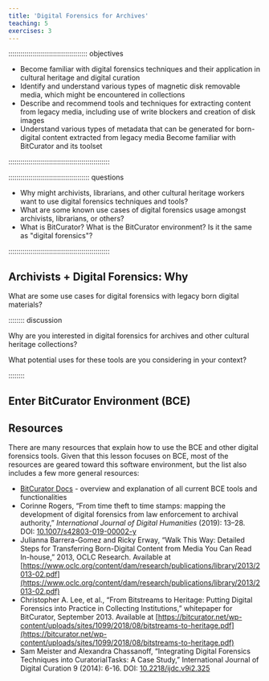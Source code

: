 ```yaml
---
title: 'Digital Forensics for Archives'
teaching: 5
exercises: 3
---
```


::::::::::::::::::::::::::::::::::::::: objectives

- Become familiar with digital forensics techniques and their application in cultural heritage and digital curation
- Identify and understand various types of magnetic disk removable media, which might be encountered in collections
- Describe and recommend tools and techniques for extracting content from legacy media, including use of write blockers and creation of disk images
- Understand various types of metadata that can be generated for born-digital content extracted from legacy media
Become familiar with BitCurator and its toolset

::::::::::::::::::::::::::::::::::::::::::::::::::

:::::::::::::::::::::::::::::::::::::::: questions

- Why might archivists, librarians, and other cultural heritage workers want to use digital forensics techniques and tools?
- What are some known use cases of digital forensics usage amongst archivists, librarians, or others?
- What is BitCurator? What is the BitCurator environment? Is it the same as "digital forensics"?

::::::::::::::::::::::::::::::::::::::::::::::::::

## Archivists + Digital Forensics: Why

What are some use cases for digital forensics with legacy born digital materials?

:::::::: discussion

Why are you interested in digital forensics for archives and other cultural heritage collections?

What potential uses for these tools are you considering in your context?

::::::::

## Enter BitCurator Environment (BCE)

## Resources

There are many resources that explain how to use
the BCE and other digital forensics tools.
Given that this lesson focuses on BCE,
most of the resources are geared toward this software
environment, but the list also includes a few more general resources:

- [BitCurator Docs](https://bitcurator.github.io/documentation/) - overview and explanation of all current BCE tools and functionalities
- Corinne Rogers, “From time theft to time stamps: mapping the development of digital forensics from law enforcement to archival authority,” _International Journal of Digital Humanities_ (2019): 13–28. DOI: [10.1007/s42803-019-00002-y](https://dx.doi.org/10.1007/s42803-019-00002-y)
- Julianna Barrera-Gomez and Ricky Erway, “Walk This Way: Detailed Steps for Transferring Born-Digital Content from Media You Can Read In-house,” 2013, OCLC Research. Available at [https://www.oclc.org/content/dam/research/publications/library/2013/2013-02.pdf](https://www.oclc.org/content/dam/research/publications/library/2013/2013-02.pdf)
- Christopher A. Lee, et al., “From Bitstreams to Heritage: Putting Digital Forensics into Practice in Collecting Institutions,” whitepaper for BitCurator, September 2013. Available at [https://bitcurator.net/wp-content/uploads/sites/1099/2018/08/bitstreams-to-heritage.pdf](https://bitcurator.net/wp-content/uploads/sites/1099/2018/08/bitstreams-to-heritage.pdf)
- Sam Meister and Alexandra Chassanoff, “Integrating Digital Forensics Techniques into CuratorialTasks: A Case Study,” International Journal of Digital Curation 9 (2014): 6-16. DOI: [10.2218/ijdc.v9i2.325](https://dx.doi.org/10.2218/ijdc.v9i2.325)
